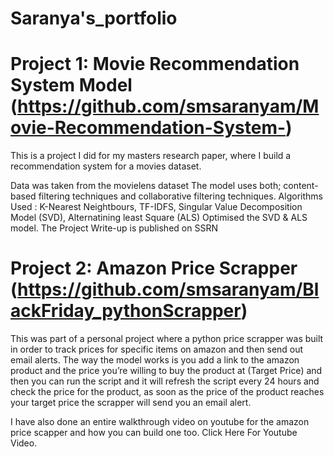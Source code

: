 # Saranya's_portfolio

# Project 1: Movie Recommendation System Model (https://github.com/smsaranyam/Movie-Recommendation-System-)

This is a project I did for my masters research paper, where I build a recommendation system for a movies dataset.

Data was taken from the movielens dataset
The model uses both; content-based filtering techniques and collaborative filtering techniques.
Algorithms Used : K-Nearest Neightbours, TF-IDFS, Singular Value Decomposition Model (SVD), Alternatining least Square (ALS)
Optimised the SVD & ALS model.
The Project Write-up is published on SSRN

# Project 2: Amazon Price Scrapper (https://github.com/smsaranyam/BlackFriday_pythonScrapper)

This was part of a personal project where a python price scrapper was built in order to track prices for specific items on amazon and then send out email alerts. The way the model works is you add a link to the amazon product and the price you’re willing to buy the product at (Target Price) and then you can run the script and it will refresh the script every 24 hours and check the price for the product, as soon as the price of the product reaches your target price the scrapper will send you an email alert.

I have also done an entire walkthrough video on youtube for the amazon price scapper and how you can build one too. Click Here For Youtube Video.
